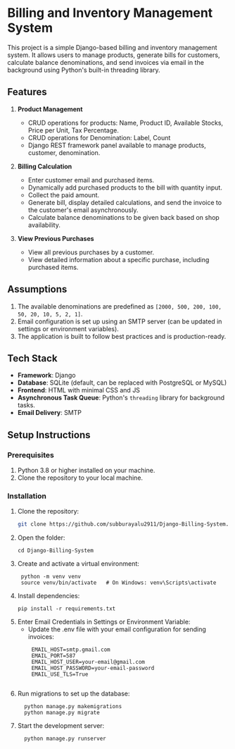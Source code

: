 # Billing and Inventory Management System

This project is a simple Django-based billing and inventory management system. It allows users to manage products, generate bills for customers, calculate balance denominations, and send invoices via email in the background using Python's built-in threading library.

## Features

1. **Product Management**
   - CRUD operations for products: Name, Product ID, Available Stocks, Price per Unit, Tax Percentage.
   - CRUD operations for Denomination: Label, Count
   - Django REST framework panel available to manage products, customer, denomination.

2. **Billing Calculation**
   - Enter customer email and purchased items.
   - Dynamically add purchased products to the bill with quantity input.
   - Collect the paid amount.
   - Generate bill, display detailed calculations, and send the invoice to the customer's email asynchronously.
   - Calculate balance denominations to be given back based on shop availability.

3. **View Previous Purchases**
   - View all previous purchases by a customer.
   - View detailed information about a specific purchase, including purchased items.

## Assumptions

1. The available denominations are predefined as `[2000, 500, 200, 100, 50, 20, 10, 5, 2, 1]`.
2. Email configuration is set up using an SMTP server (can be updated in settings or environment variables).
3. The application is built to follow best practices and is production-ready.

## Tech Stack

- **Framework**: Django
- **Database**: SQLite (default, can be replaced with PostgreSQL or MySQL)
- **Frontend**: HTML with minimal CSS and JS
- **Asynchronous Task Queue**: Python's `threading` library for background tasks.
- **Email Delivery**: SMTP

## Setup Instructions

### Prerequisites

1. Python 3.8 or higher installed on your machine.
2. Clone the repository to your local machine.

### Installation

1. Clone the repository:
   ```bash
   git clone https://github.com/subburayalu2911/Django-Billing-System.git
    ```
2. Open the folder:
   ```
   cd Django-Billing-System
   ```
3. Create and activate a virtual environment:
   ```
    python -m venv venv
    source venv/bin/activate   # On Windows: venv\Scripts\activate
   ````
4. Install dependencies:
    ```
    pip install -r requirements.txt
    ```    
5. Enter Email Credentials in Settings or Environment Variable:
     - Update the .env file with your email configuration for sending invoices:
       ```
        EMAIL_HOST=smtp.gmail.com
        EMAIL_PORT=587
        EMAIL_HOST_USER=your-email@gmail.com
        EMAIL_HOST_PASSWORD=your-email-password
        EMAIL_USE_TLS=True
      ```
6. Run migrations to set up the database:
   ```
     python manage.py makemigrations
     python manage.py migrate
   ```
7. Start the development server:
   ```
     python manage.py runserver
   ```

